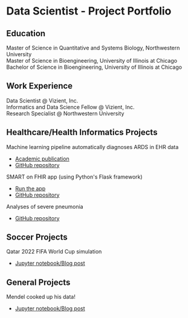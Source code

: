 # Data Scientist - Project Portfolio 

## Education

Master of Science in Quantitative and Systems Biology, Northwestern University  
Master of Science in Bioengineering, University of Illinois at Chicago  
Bachelor of Science in Bioengineering, University of Illinois at Chicago

## Work Experience  

Data Scientist @ Vizient, Inc.  
Informatics and Data Science Fellow @ Vizient, Inc.  
Research Specialist @ Northwestern University  

## Healthcare/Health Informatics Projects  

Machine learning pipeline automatically diagnoses ARDS in EHR data
   - [Academic publication](https://doi.org/10.1101/2024.05.21.24307715)
   - [GitHub repository](https://github.com/amarallab/ARDS_diagnosis)

SMART on FHIR app (using Python's Flask framework)
   - [Run the app](https://launch.smarthealthit.org/?launch_url=http%3A%2F%2Flocalhost%3A4201%2F&launch=WzAsIiIsIiIsIkFVVE8iLDAsMCwwLCJwYXRpZW50L1BhdGllbnQucnMgcGF0aWVudC9PYnNlcnZhdGlvbi5ycyBsYXVuY2ggb2ZmbGluZV9hY2Nlc3Mgb3BlbmlkIGZoaXJVc2VyIiwiaHR0cDovL2xvY2FsaG9zdDo0MjAxL2ZoaXItYXBwLyIsImNsaWVudC1pZCIsIiIsIiIsIiIsIiIsMCwxXQ&tab=0&validation=1)
   - [GitHub repository](https://github.com/morales-felix/SMART-on-FHIR-Python-app)

Analyses of severe pneumonia
   - [GitHub repository](https://github.com/morales-felix/analyses_of_severe_pneumonia)

## Soccer Projects  
  
Qatar 2022 FIFA World Cup simulation  
   - [Jupyter notebook/Blog post](https://morales-felix.github.io/Qatar-2022-FIFA-World-Cup-simulation/)  
  
## General Projects  

Mendel cooked up his data!  
   - [Jupyter notebook/Blog post](https://github.com/morales-felix/Mendel_cooked_up_his_data)
